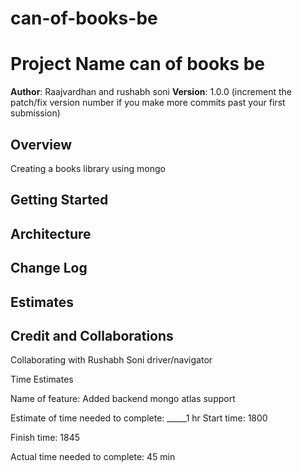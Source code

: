 # can-of-books-be
# Project Name can of books be

**Author**: Raajvardhan and rushabh soni
**Version**: 1.0.0 (increment the patch/fix version number if you make more commits past your first submission)

## Overview
Creating a books library using mongo 

## Getting Started
<!-- What are the steps that a user must take in order to build this app on their own machine and get it running? -->

## Architecture
<!-- Provide a detailed description of the application design. What technologies (languages, libraries, etc) you're using, and any other relevant design information. -->

## Change Log
<!-- Use this area to document the iterative changes made to your application as each feature is successfully implemented. Use time stamps. Here's an example:

01-01-2001 4:59pm - Application now has a fully-functional express server, with a GET route for the location resource. -->

## Estimates
<!-- See below -->

## Credit and Collaborations
Collaborating with Rushabh Soni driver/navigator

Time Estimates


Name of feature: Added backend mongo atlas support

Estimate of time needed to complete: _____1 hr
Start time: 1800

Finish time: 1845

Actual time needed to complete: 45 min